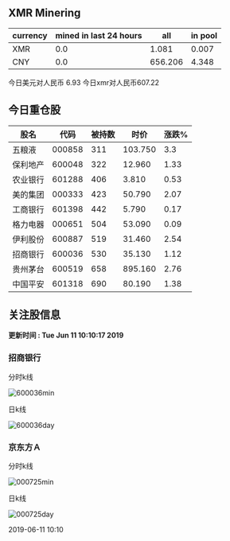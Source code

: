 ## XMR Minering

|currency|mined in last 24 hours|all|in pool|
|---|---|---|---|
|XMR|0.0|1.081|0.007|
|CNY|0.0|656.206|4.348|

今日美元对人民币 6.93	今日xmr对人民币607.22


## 今日重仓股 

|股名|代码|被持数|时价|涨跌%|
|---|---|---|---|---|
|五粮液|000858|311|103.750|3.3|
|保利地产|600048|322|12.960|1.33|
|农业银行|601288|406|3.810|0.53|
|美的集团|000333|423|50.790|2.07|
|工商银行|601398|442|5.790|0.17|
|格力电器|000651|504|53.090|0.09|
|伊利股份|600887|519|31.460|2.54|
|招商银行|600036|530|35.130|1.12|
|贵州茅台|600519|658|895.160|2.76|
|中国平安|601318|690|80.190|1.38|

## 关注股信息
**更新时间 : Tue Jun 11 10:10:17 2019**
### 招商银行 
分时k线

![600036min](http://image.sinajs.cn/newchart/min/n/sh600036.gif)

日k线

![600036day](http://image.sinajs.cn/newchart/daily/n/sh600036.gif)

### 京东方Ａ 
分时k线

![000725min](http://image.sinajs.cn/newchart/min/n/sz000725.gif)

日k线

![000725day](http://image.sinajs.cn/newchart/daily/n/sz000725.gif)

2019-06-11 10:10